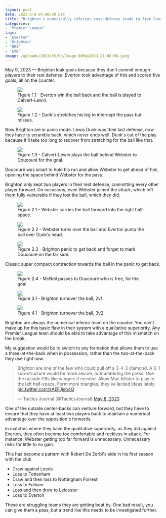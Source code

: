 ```yaml
---
layout: post
date: 2023-5-9 07:00:00 UTC
title: "Brighton's numerically inferior rest-defense leads to five Everton goals on the counter"
categories: 
- "Premier League"
tags: 
- "Everton"
- "Brighton"
- "BHI"
- "EVE"
image: /uploads/2023/05/08/Image-08May2023_21:08:06.jpeg
---
```


May 9, 2023 — Brighton leak goals because they don't commit enough players to their rest defense. Everton took advantage of this and scored five goals, all on the counter.

<figure>
    <img src="https://tacticsjournal.com/uploads/2023/05/08/Image-08May2023_21:07:15.jpeg">
    <figcaption>Figure 1.1 - Everton win the ball back and the ball is played to Calvert-Lewin.</figcaption>
</figure>

<figure>
    <img src="https://tacticsjournal.com/uploads/2023/05/08/Image-08May2023_21:07:33.jpeg">
    <figcaption>Figure 1.2 - Dunk's stretches his leg to intercept the pass but misses.</figcaption>
</figure>

Now Brighton are in panic mode. Lewis Dunk was their last defense, now they have to scramble back, which never ends well. Dunk's out of the play because it'll take too long to recover from stretching for the ball like that.

<figure>
    <img src="https://tacticsjournal.com/uploads/2023/05/08/Image-08May2023_21:07:48.jpeg">
    <figcaption>Figure 1.3 - Calvert-Lewin plays the ball behind Webster to Doucouré for the goal.</figcaption>
</figure>

Doucouré was smart to hold his run and allow Webster to get ahead of him, opening the space behind Webster for the pass.

Brighton only kept two players in their rest defense, committing every other player forward. On occasions, even Webster joined the attack, which left them fully vulnerable if they lost the ball, which they did.

<figure>
    <img src="https://tacticsjournal.com/uploads/2023/05/08/Image-08May2023_21:08:06.jpeg">
    <figcaption>Figure 2.1 - Webster carries the ball forward into the right half-space.</figcaption>
</figure>

<figure>
    <img src="https://tacticsjournal.com/uploads/2023/05/08/Image-08May2023_21:08:25.jpeg">
    <figcaption>Figure 2.2 - Webster turns over the ball and Everton pump the ball over Dunk's head.</figcaption>
</figure>

<figure>
    <img src="https://tacticsjournal.com/uploads/2023/05/08/Image-08May2023_21:08:44.jpeg">
    <figcaption>Figure 2.3 - Brighton panic to get back and forget to mark Doucouré on the far side.</figcaption>
</figure>

Classic super compact contraction towards the ball in the panic to get back.

<figure>
    <img src="https://tacticsjournal.com/uploads/2023/05/08/Image-08May2023_21:09:00.jpeg">
    <figcaption>Figure 2.4 - McNeil passes to Doucouré who is free, for the goal.</figcaption>
</figure>

<figure>
    <img src="https://tacticsjournal.com/uploads/2023/05/08/Image-08May2023_21:09:18.jpeg">
    <figcaption>Figure 3.1 - Brighton turnover the ball, 2v1.</figcaption>
</figure>


<figure>
    <img src="https://tacticsjournal.com/uploads/2023/05/08/Image-08May2023_21:09:40.jpeg">
    <figcaption>Figure 4.1 - Brighton turnover the ball, 3v2.</figcaption>
</figure> 

Brighton are always the numerical inferior team on the counter. You can't make up for this basic flaw in their system with a qualitative superiority. Any Premier League team should be able to take advantage of this mismatch on the break.

My suggestion would be to switch to any formation that allows them to use a three-at-the-back when in possession, rather than the two-at-the-back they use right now.


<blockquote class="twitter-tweet"><p lang="en" dir="ltr">Brighton are one of the few who could pull off a 3-4-3 diamond. A 3-1 sub-structure would be more secure, outnumbering the press. Use the outside CBs like wingers if needed. Allow Mac Allister to play in the left half-space. Form more triangles, they&#39;ve lacked ideas lately. <a href="https://t.co/zAEFJjsb4Q">pic.twitter.com/zAEFJjsb4Q</a></p>&mdash; Tactics Journal (@TacticsJournal) <a href="https://twitter.com/TacticsJournal/status/1655645340417024020?ref_src=twsrc%5Etfw">May 8, 2023</a></blockquote> <script async src="https://platform.twitter.com/widgets.js" charset="utf-8"></script>

One of the outside center-backs can venture forward, but they have to ensure that they have at least two players back to maintain a numerical advantage over the opposition's forwards.

In matches where they have the qualitative superiority, as they did against Everton, they often become too comfortable and reckless in attack. For instance, Webster getting too far forward is unnecessary. Unnecessary risks for little to no gain. 

This has become a pattern with Robert De Zerbi's side in his first season with the club. 

- Draw against Leeds
- Loss to Tottenham
- Draw and then loss to Nottingham Forrest
- Loss to Fulham
- Loss and then drew to Leicester
- Loss to Everton

These are struggling teams they are getting beat by. One bad result, you can give them a pass, but a trend like this needs to be investigated further. 
